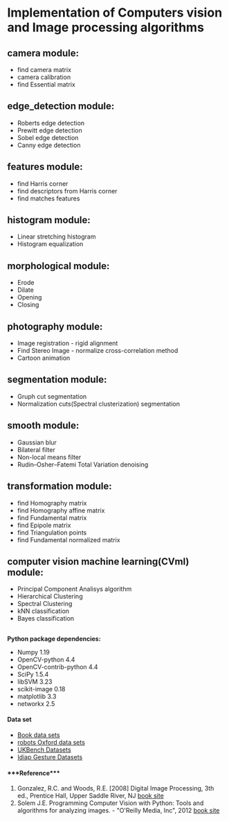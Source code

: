 # Implementation of Computers vision and Image processing algorithms

## camera module:
* find camera matrix
* camera calibration
* find Essential matrix
## edge_detection module:
* Roberts edge detection
* Prewitt edge detection
* Sobel edge detection
* Canny edge detection
## features module:
* find Harris corner
* find descriptors from Harris corner
* find matches features
## histogram module:
* Linear stretching histogram
* Histogram equalization
## morphological module:
* Erode
* Dilate
* Opening
* Closing
## photography module:
* Image registration - rigid alignment
* Find Stereo Image - normalize cross-correlation method
* Cartoon animation
## segmentation module:
* Gruph cut segmentation
* Normalization cuts(Spectral clusterization) segmentation
## smooth module: 
* Gaussian blur
* Bilateral filter
* Non-local means filter
* Rudin–Osher–Fatemi Total Variation denoising
## transformation module:
* find Homography matrix
* find Homography affine matrix
* find Fundamental matrix
* find Epipole matrix
* find Triangulation points
* find Fundamental normalized matrix
## computer vision machine learning(CVml) module:
* Principal Component Analisys algorithm
* Hierarchical Clustering
* Spectral Clustering
* kNN classification
* Bayes classification

##
**Python package dependencies:** 

<ul>
<li>Numpy 1.19</li>
<li>OpenCV-python 4.4</li>
<li>OpenCV-contrib-python 4.4</li>
<li>SciPy 1.5.4</li>
<li>libSVM 3.23</li>
<li>scikit-image 0.18</li>
<li>matplotlib 3.3</li>
<li>networkx 2.5</li>
</ul>


<div>
<h4>Data set</h4>
<ul>
 <li><a href="http://programmingcomputervision.com">Book data sets</a></li>
 <li><a href="https://www.robots.ox.ac.uk/~vgg/data/">robots Oxford  data sets</a></li>
 <li><a href="https://archive.org/details/ukbench">UKBench Datasets</a></li>
 <li><a href="https://idiap.ch/resource/gestures">Idiap Gesture Datasets</a></li>
</ul>
</div>

<div>
<h4>***Reference***</h4>
<ol>
    <li>Gonzalez, R.C. and Woods, R.E. [2008] Digital Image Processing, 3th ed., Prentice Hall, Upper Saddle River, NJ <a href="http://imageprocessingplace.com">book site</a></li>
    <li>Solem J.E. Programming Computer Vision with Python: Tools and algorithms for analyzing images. - "O'Reilly Media, Inc", 2012 <a href="http://programmingcomputervision.com">book site</a></li>
</ol>
</div>
